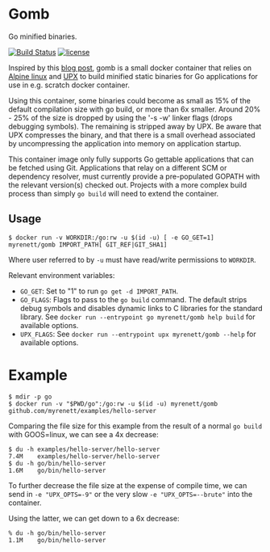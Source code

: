 # Gomb
Go minified binaries.

[![Build Status](https://travis-ci.org/myrenett/gomb.svg?branch=master)](https://travis-ci.org/myrenett/gomb)
[![license](https://img.shields.io/badge/License-Apache%202.0-blue.svg)](LICENSE)

Inspired by this [blog post](https://blog.filippo.io/shrink-your-go-binaries-with-this-one-weird-trick/), gomb is a small docker container that relies on [Alpine linux](https://www.alpinelinux.org/) and [UPX](http://upx.sourceforge.net/) to build minified static binaries for Go applications for use in e.g. scratch docker container.

Using this container, some binaries could become as small as 15% of the default compilation size with go build, or more than 6x smaller. Around 20% - 25% of the size is dropped by using the '-s -w' linker flags (drops debugging symbols). The remaining is stripped away by UPX. Be aware that UPX compresses the binary, and that there is a small overhead associated by uncompressing the application into memory on application startup.

This container image only fully supports Go gettable applications that can be fetched using Git. Applications that relay on a different SCM or dependency resolver, must currently provide a pre-populated GOPATH with the relevant version(s) checked out. Projects with a more complex build process than simply `go build` will need to extend the container.

## Usage

    $ docker run -v WORKDIR:/go:rw -u $(id -u) [ -e GO_GET=1] myrenett/gomb IMPORT_PATH[ GIT_REF|GIT_SHA1]


Where user referred to by `-u` must have read/write permissions to `WORKDIR`.

Relevant environment variables:

- `GO_GET`: Set to "1" to run `go get -d IMPORT_PATH`.
- `GO_FLAGS`: Flags to pass to the `go build` command. The default strips debug symbols and disables dynamic links to C libraries for the standard library. See `docker run --entrypoint go myrenett/gomb help build` for available options.
- `UPX_FLAGS`: See `docker run --entrypoint upx myrenett/gomb --help` for available options.

# Example

    $ mdir -p go
    $ docker run -v "$PWD/go":/go:rw -u $(id -u) myrenett/gomb github.com/myrenett/examples/hello-server

Comparing the file size for this example from the result of a normal `go build` with GOOS=linux, we can see a 4x decrease:

    $ du -h examples/hello-server/hello-server
    7.4M	examples/hello-server/hello-server
    $ du -h go/bin/hello-server
    1.6M	go/bin/hello-server

To further decrease the file size at the expense of compile time, we can send in `-e "UPX_OPTS=-9"` or the very slow `-e "UPX_OPTS=--brute"` into the container.

Using the latter, we can get down to a 6x decrease:

    % du -h go/bin/hello-server
    1.1M	go/bin/hello-server

